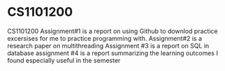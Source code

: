 # CS1101200
CS1101200
Assignment#1 is a report on using Github to downlod practice excersises for me to practice programming with. 
Assignment#2 is a research paper on multithreading
Assignment #3 is a report on SQL in database
assignment #4 is a report summarizing the learning outcomes I found especially useful in the semester
